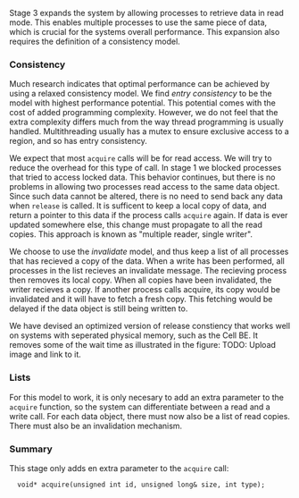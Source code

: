 Stage 3 expands the system by allowing processes to retrieve data in read mode. This enables multiple processes to use the same piece of data, which is crucial for the systems overall performance. This expansion also requires the definition of a consistency model.

### Consistency ###
Much research indicates that optimal performance can be achieved by using a relaxed consistency model. We find _entry consistency_ to be the model with highest performance potential. This potential comes with the cost of added programming complexity. However, we do not feel that the extra complexity differs much from the way thread programming is usually handled. Multithreading usually has a mutex to ensure exclusive access to a region, and so has entry consistency.

We expect that most `acquire` calls will be for read access. We will try to reduce the overhead for this type of call. In stage 1 we blocked processes that tried to access locked data. This behavior continues, but there is no problems in allowing two processes read access to the same data object. Since such data cannot be altered, there is no need to send back any data when `release` is called. It is sufficent to keep a local copy of data, and return a pointer to this data if the process calls `acquire` again. If data is ever updated somewhere else, this change must propagate to all the read copies. This approach is known as  "multiple reader, single writer".

We choose to use the _invalidate_ model, and thus keep a list of all processes that has recieved a copy of the data. When a write has been performed, all processes in the list recieves an invalidate message. The recieving process then removes its local copy. When all copies have been invalidated, the writer recieves a copy. If another process calls acquire, its copy would be invalidated and it will have to fetch a fresh copy. This fetching would be delayed if the data object is still being written to.

We have devised an optimized version of release constiency that works well on systems with seperated physical memory, such as the Cell BE. It removes some of the wait time as illustrated in the figure: TODO: Upload image and link to it.

### Lists ###
For this model to work, it is only necesary to add an extra parameter to the `acquire` function, so the system can differentiate between a read and a write call. For each data object, there must now also be a list of read copies. There must also be an invalidation mechanism.

### Summary ###
This stage only adds en extra parameter to the `acquire` call:
```
  void* acquire(unsigned int id, unsigned long& size, int type);
```